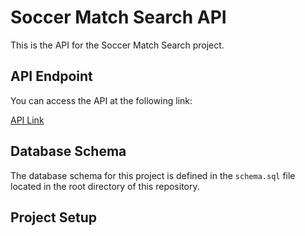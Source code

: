 # Soccer Match Search API

This is the API for the Soccer Match Search project.

## API Endpoint

You can access the API at the following link:

[API Link](http://localhost:3001)

## Database Schema

The database schema for this project is defined in the `schema.sql` file located in the root directory of this repository.

## Project Setup


